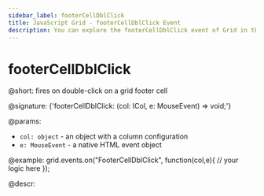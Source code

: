 ```yaml
---
sidebar_label: footerCellDblClick
title: JavaScript Grid - footerCellDblClick Event 
description: You can explore the footerCellDblClick event of Grid in the documentation of the DHTMLX JavaScript UI library. Browse developer guides and API reference, try out code examples and live demos, and download a free 30-day evaluation version of DHTMLX Suite 7.
---
```


#  footerCellDblClick

@short: fires on double-click on a grid footer cell

@signature: {'footerCellDblClick: (col: ICol, e: MouseEvent) => void;'}

@params:
- `col: object` - an object with a column configuration
- `e: MouseEvent` - a native HTML event object

@example:
grid.events.on("FooterCellDblClick", function(col,e){
    // your logic here
});

@descr:
